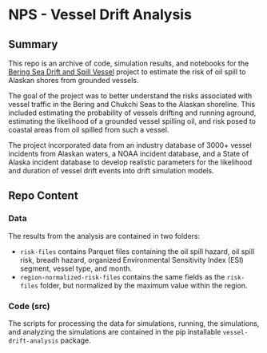 # NPS - Vessel Drift Analysis

## Summary

This repo is an archive of code, simulation results, and notebooks for the [Bering Sea Drift and Spill Vessel](https://spillanddrift.srv.axds.co) project to estimate the risk of oil spill to Alaskan shores from grounded vessels.

The goal of the project was to better understand the risks associated with vessel traffic in the Bering and Chukchi Seas to the Alaskan shoreline. This included estimating the probability of vessels drifting and running aground, estimating the likelihood of a grounded vessel spilling oil, and risk posed to coastal areas from oil spilled from such a vessel.

The project incorporated data from an industry database of 3000+ vessel incidents from Alaskan waters, a NOAA incident database, and a State of Alaska incident database to develop realistic parameters for the likelihood and duration of vessel drift events into drift simulation models.

## Repo Content

### Data

The results from the analysis are contained in two folders:

- `risk-files` contains Parquet files containing the oil spill hazard, oil spill risk, breadh hazard, organized Environmental Sensitivity Index (ESI) segment, vessel type, and month.
- `region-normalized-risk-files` contains the same fields as the `risk-files` folder, but normalized by the maximum value within the region.

### Code (src)

The scripts for processing the data for simulations, running, the simulations, and analyzing the simulations are contained
in the pip installable `vessel-drift-analysis` package.